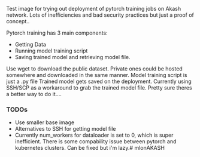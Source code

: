 Test image for trying out deployment of pytorch training jobs on Akash network.
Lots of inefficiencies and bad security practices but just a proof of concept..

Pytorch training has 3 main components:
- Getting Data
- Running model training script
- Saving trained model and retrieving model file.

Use wget to download the public dataset. Private ones could be hosted somewhere and downloaded in the same manner.
Model training script is just a .py file
Trained model gets saved on the deployment. Currently using SSH/SCP as a workaround to grab the trained model file. Pretty sure theres a better way to do it....

### TODOs
- Use smaller base image
- Alternatives to SSH for getting model file
- Currently num_workers for dataloader is set to 0, which is super inefficient. There is some compability issue between pytorch and kubernetes clusters. Can be fixed but i'm lazy.# mlonAKASH
